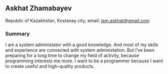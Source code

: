 ## Askhat Zhamabayev
Republic of Kazakhstan, Kostanay city, email: jam.askhat@gmail.com

### Summary
I am a system administator with a good knowledge. And most of my skills and experience are connected with system administation. But I’ve been preparing for a long time to change my field of activity, because programming interests me more. I want to be a programmer because I want to create useful and high-quality products.




